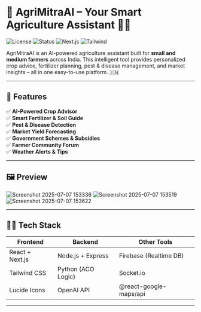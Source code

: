 # 🌿 AgriMitraAI – Your Smart Agriculture Assistant 🤖🌾

![License](https://img.shields.io/badge/license-MIT-green)
![Status](https://img.shields.io/badge/status-active-brightgreen)
![Next.js](https://img.shields.io/badge/built%20with-Next.js-blue)
![Tailwind](https://img.shields.io/badge/styled%20with-TailwindCSS-38b2ac)

AgriMitraAI is an AI-powered agriculture assistant built for **small and medium farmers** across India. This intelligent tool provides personalized crop advice, fertilizer planning, pest & disease management, and market insights – all in one easy-to-use platform. 🇮🇳

---

## 🚀 Features

✅ **AI-Powered Crop Advisor**  
✅ **Smart Fertilizer & Soil Guide**  
✅ **Pest & Disease Detection**  
✅ **Market Yield Forecasting**  
✅ **Government Schemes & Subsidies**  
✅ **Farmer Community Forum**  
✅ **Weather Alerts & Tips**

---

## 🖼️ Preview
![Screenshot 2025-07-07 153336](https://github.com/user-attachments/assets/65760e47-f385-4edf-9ed5-533147ad4c46)
![Screenshot 2025-07-07 153519](https://github.com/user-attachments/assets/b96e1e2c-e616-47b7-9458-920a3b52f40d)
![Screenshot 2025-07-07 153622](https://github.com/user-attachments/assets/7d1c2075-77e0-4a11-8ad8-21a81a460d7f)

---

## 🧑‍💻 Tech Stack

| Frontend         | Backend               | Other Tools        |
|------------------|------------------------|--------------------|
| React + Next.js  | Node.js + Express      | Firebase (Realtime DB) |
| Tailwind CSS     | Python (ACO Logic)     | Socket.io |
| Lucide Icons     | OpenAI API             | @react-google-maps/api |

---



